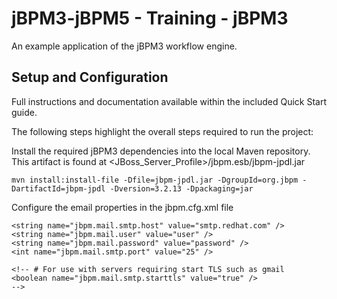 jBPM3-jBPM5 - Training - jBPM3
=====================

An example application of the jBPM3 workflow engine.

Setup and Configuration
----------------------

Full instructions and documentation available within the included Quick Start guide. 

The following steps highlight the overall steps required to run the project:

Install the required jBPM3 dependencies into the local Maven repository. This artifact is found at <JBoss_Server_Profile>/jbpm.esb/jbpm-jpdl.jar
    
    mvn install:install-file -Dfile=jbpm-jpdl.jar -DgroupId=org.jbpm -DartifactId=jbpm-jpdl -Dversion=3.2.13 -Dpackaging=jar
    
Configure the email properties in the jbpm.cfg.xml file

    <string name="jbpm.mail.smtp.host" value="smtp.redhat.com" />
    <string name="jbpm.mail.user" value="user" />
    <string name="jbpm.mail.password" value="password" />
    <int name="jbpm.mail.smtp.port" value="25" />
    
    <!-- # For use with servers requiring start TLS such as gmail
    <boolean name="jbpm.mail.smtp.starttls" value="true" />
    -->
	
 